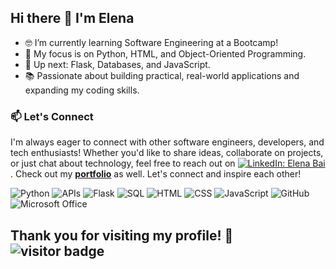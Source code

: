 ## Hi there 👋 I'm Elena

- 🤓 I’m currently learning Software Engineering at a Bootcamp!
- 🔧 My focus is on Python, HTML, and Object-Oriented Programming.
- 🚀 Up next: Flask, Databases, and JavaScript.
- 📚 Passionate about building practical, real-world applications and expanding my coding skills. 


### 📫 Let's Connect
I'm always eager to connect with other software engineers, developers, and tech enthusiasts! Whether you'd like to share ideas, collaborate on projects, or just chat about technology, feel free to reach out on [![LinkedIn: Elena Bai](https://img.shields.io/badge/-Elena%20Bai-0077B5?style=flat&logo=Linkedin&logoColor=white)](https://www.linkedin.com/in/elena-bai-1a9b801b0/).
Check out my [**portfolio**](https://github.com/Ell-716?tab=repositories) as well. 
Let's connect and inspire each other!

![Python](https://img.shields.io/badge/-Python-3776AB?style=flat&logo=python&logoColor=white) ![APIs](https://img.shields.io/badge/-APIs-00457C?style=flat&logo=api&logoColor=white) ![Flask](https://img.shields.io/badge/-Flask-000000?style=flat&logo=flask&logoColor=white) ![SQL](https://img.shields.io/badge/-SQL-CC2927?style=flat&logo=microsoft-sql-server&logoColor=white) ![HTML](https://img.shields.io/badge/-HTML-E34F26?style=flat&logo=html5&logoColor=white) 
![CSS](https://img.shields.io/badge/-CSS-1572B6?style=flat&logo=css3&logoColor=white) ![JavaScript](https://img.shields.io/badge/-JavaScript-F7DF1E?style=flat&logo=javascript&logoColor=white) ![GitHub](https://img.shields.io/badge/-GitHub-181717?style=flat&logo=github&logoColor=white) 
![Microsoft Office](https://img.shields.io/badge/-Microsoft%20Office-D83B01?style=flat&logo=microsoft-office&logoColor=white)

## Thank you for visiting my profile! 🌟 ![visitor badge](https://visitor-badge.laobi.icu/badge?page_id=ell-716.visitor-badge&format=true)

